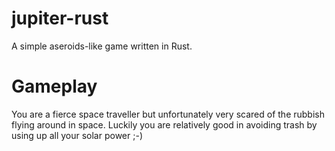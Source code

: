 # jupiter-rust

A simple aseroids-like game written in Rust. 

# Gameplay

You are a fierce space traveller but unfortunately very scared of the rubbish flying around in space. Luckily you are relatively good in avoiding trash by using up all your solar power ;-)

 
